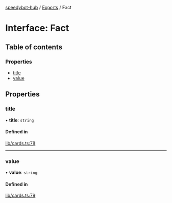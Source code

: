 [speedybot-hub](../README.md) / [Exports](../modules.md) / Fact

# Interface: Fact

## Table of contents

### Properties

- [title](Fact.md#title)
- [value](Fact.md#value)

## Properties

### title

• **title**: `string`

#### Defined in

[lib/cards.ts:78](https://github.com/valgaze/speedybot-hub/blob/6ed96ba/src/lib/cards.ts#L78)

___

### value

• **value**: `string`

#### Defined in

[lib/cards.ts:79](https://github.com/valgaze/speedybot-hub/blob/6ed96ba/src/lib/cards.ts#L79)
